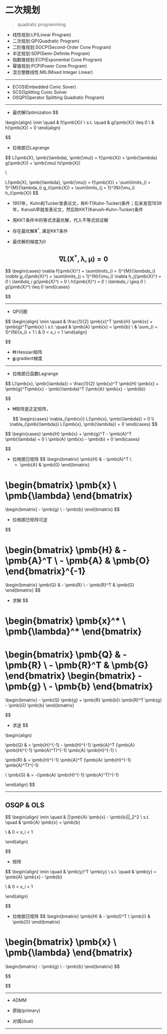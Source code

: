 # 二次规划
> quadratic programming







- 线性规划:LP(Linear Program)
- 二次规划:QP(Quadratic Program)
- 二阶锥规划:SOCP(Second-Order Cone Program)
- 半定规划:SDP(Semi-Definite Program)
- 指数锥规划:ECP(Exponential Cone Program)
- 幂锥规划:PCP(Power Cone Program)
- 混合整数线性:MIL(Mixed Integer Linear)
---

- ECOS(Embedded Conic Sover)
- SCS(Splitting Conic Solver
- OSQP(Operator Splitting Quadratic Program)

---


- 最优解Optimization
$$

\begin{align}
\min \quad & f(\pmb{X})
\\
s.t. \quad & g(\pmb{X}) \leq 0
\\
& h(\pmb{X}) = 0
\end{align}

$$

- 拉格朗日Lagrange

$$
L(\pmb{X}, \pmb{\lambda}, \pmb{\mu}) = f(\pmb{X}) + \pmb{\lambda} g(\pmb{X}) + \pmb{\mu} h(\pmb{X})

\\


L(\pmb{X}, \pmb{\lambda}, \pmb{\mu}) = f(\pmb{X}) + \sum\limits_{i = 1}^{M}{\lambda_i} g_i(\pmb{X}) + \sum\limits_{j = 1}^{N}{\mu_i} h_i(\pmb{X})
$$



- 1951年，Kuhn和Tucker发表论文，称K-T(Kuhn-Tucker)条件；后来发现1939年，Karush早就发表论文，然后称KKT(Karush–Kuhn–Tucker)条件

- 用KKT条件中的等式求最优解，代入不等式验证解
- 存在最优解$\pmb{X}^*$, 满足KKT条件
- 最优解的梯度为0

$$
\nabla L(\pmb{X}^*, \pmb{\lambda}, \pmb{\mu}) = 0
$$
-
$$
\begin{cases}
\nabla f(\pmb{X}^*) + \sum\limits_{i = 1}^{M}{\lambda_i} \nabla g_i(\pmb{X}^*) + \sum\limits_{j = 1}^{N}{\mu_i}  \nabla h_j(\pmb{X}^*) = 0
\\
\lambda_i g(\pmb{X}^*) = 0
\\
h(\pmb{X}^*) = 0
\\
\lambda_i \geq 0
\\
g(\pmb{X}^*) \leq 0
\end{cases}

$$


---

- QP问题

$$
\begin{align}
\min \quad & \frac{1}{2} \pmb{x}^T \pmb{H} \pmb{x} + \pmb{g}^T\pmb{x}
\\
s.t. \quad & \pmb{A} \pmb{x} = \pmb{b}
\\
& \sum_{i = 1}^{N}{x_i} = 1
\\
& 0 < x_i < 1
\end{align}

$$

- $\pmb{H}$:Hessian矩阵
- $\pmb{g}$:gradient梯度


---
- 拉格朗日函数Lagrange

$$
L(\pmb{x}, \pmb{\lambda}) = \frac{1}{2} \pmb{x}^T \pmb{H} \pmb{x} + \pmb{g}^T\pmb{x} - \pmb{\lambda}^T (\pmb{A} \pmb{x} - \pmb{b})

$$

- $\pmb{H}$矩阵是正定矩阵，

$$
\begin{cases}
\nabla_{\pmb{x}} L(\pmb{x}, \pmb{\lambda}) = 0
\\
\nabla_{\pmb{\lambda}} L(\pmb{x}, \pmb{\lambda}) = 0
\end{cases}
$$

$$
\begin{cases}
\pmb{H} \pmb{x} + \pmb{g}^T - \pmb{A}^T \pmb{\lambda} = 0
\\
\pmb{A} \pmb{x} - \pmb{b} = 0
\end{cases}

$$

- 拉格朗日矩阵
$$
\begin{bmatrix}
    \pmb{H} & - \pmb{A}^T \\
    - \pmb{A} & \pmb{0}
\end{bmatrix}

\begin{bmatrix}
    \pmb{x} \\
    \pmb{\lambda}
\end{bmatrix}
 =
\begin{bmatrix}
    - \pmb{g} \\
    - \pmb{b}
\end{bmatrix}
$$

- 拉格朗日矩阵可逆

$$

\begin{bmatrix}
    \pmb{H} & - \pmb{A}^T \\
    - \pmb{A} & \pmb{O}
\end{bmatrix}^{-1}
 =
\begin{bmatrix}
    \pmb{Q} & - \pmb{R} \\
    - \pmb{R}^T & \pmb{G}
\end{bmatrix}
$$
- 求解
$$

\begin{bmatrix}
    \pmb{x}^* \\
    \pmb{\lambda}^*
\end{bmatrix}
 =
\begin{bmatrix}
    \pmb{Q} & - \pmb{R} \\
    - \pmb{R}^T & \pmb{G}
\end{bmatrix}
\begin{bmatrix}
    - \pmb{g} \\
    - \pmb{b}
\end{bmatrix}
 =
\begin{bmatrix}
    - \pmb{Q} \pmb{g} + \pmb{R} \pmb{b}\\
    \pmb{R}^T \pmb{g} - \pmb{G} \pmb{b}
\end{bmatrix}

$$
- 求逆
$$

\begin{align}

\pmb{Q} & = \pmb{H}^{-1} - \pmb{H}^{-1} \pmb{A}^T (\pmb{A} \pmb{H}^{-1} \pmb{A}^T)^{-1} \pmb{A} \pmb{H}^{-1}
\\

\pmb{R} & = \pmb{H}^{-1} \pmb{A}^T (\pmb{A} \pmb{H}^{-1} \pmb{A}^T)^{-1}

\\
\pmb{G} & = -(\pmb{A} \pmb{H}^{-1} \pmb{A}^T)^{-1}

\end{align}
$$


---
## OSQP & OLS


$$
\begin{align}
\min \quad & ||\pmb{A} \pmb{x} - \pmb{b}||_2^2
\\
s.t. \quad & \pmb{A} \pmb{x} = \pmb{b}

\\
& 0 < x_i < 1

\end{align}

$$

- 矩阵

$$
\begin{align}
\min \quad & \pmb{y}^T \pmb{y}
\\
s.t. \quad & \pmb{y} = \pmb{A} \pmb{x} - \pmb{b}

\\
& 0 < x_i < 1

\end{align}

$$

- 拉格朗日矩阵
$$
\begin{bmatrix}
    \pmb{H} & - \pmb{I}^T \\
    \pmb{I} & \pmb{O}
\end{bmatrix}

\begin{bmatrix}
    \pmb{x} \\
    \pmb{\lambda}
\end{bmatrix}
 =
\begin{bmatrix}
    - \pmb{g} \\
    - \pmb{b}
\end{bmatrix}
$$

$$


$$

---

- ADMM


- 原始(primary)
- 对偶(dual)


---
